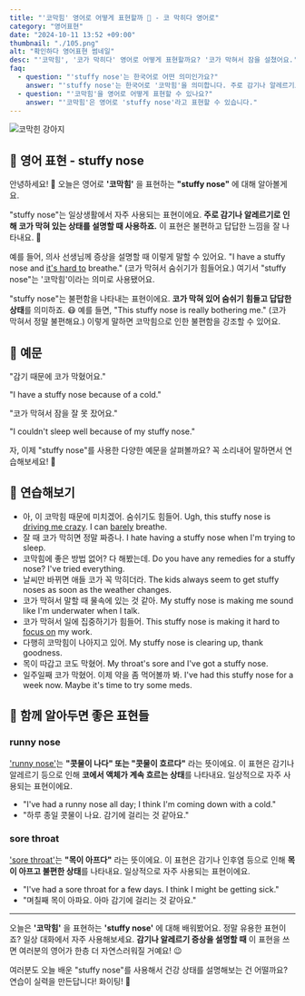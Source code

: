 ```yaml
---
title: "'코막힘' 영어로 어떻게 표현할까 🤧 - 코 막히다 영어로"
category: "영어표현"
date: "2024-10-11 13:52 +09:00"
thumbnail: "./105.png"
alt: "확인하다 영어표현 썸네일"
desc: "'코막힘', '코가 막히다' 영어로 어떻게 표현할까요? '코가 막혀서 잠을 설쳤어요.', '코가 막혀서 숨쉬기가 힘들어요' 등을 영어료 표현하는 법에 대해 알아봅시다! 다양한 예문을 통해서 연습하고 본인의 표현으로 만들어 보세요."
faq:
  - question: "'stuffy nose'는 한국어로 어떤 의미인가요?"
    answer: "'stuffy nose'는 한국어로 '코막힘'을 의미합니다. 주로 감기나 알레르기로 인해 코가 막혀 있는 상태를 설명할 때 사용합니다."
  - question: "'코막힘'을 영어로 어떻게 표현할 수 있나요?"
    answer: "'코막힘'은 영어로 'stuffy nose'라고 표현할 수 있습니다."
---
```


![코막힌 강아지](./105-1.jpg)

## 🌟 영어 표현 - stuffy nose

안녕하세요! 👋 오늘은 영어로 **'코막힘'** 을 표현하는 **"stuffy nose"** 에 대해 알아볼게요.

"stuffy nose"는 일상생활에서 자주 사용되는 표현이에요. **주로 감기나 알레르기로 인해 코가 막혀 있는 상태를 설명할 때 사용하죠.** 이 표현은 불편하고 답답한 느낌을 잘 나타내요. 🤧

예를 들어, 의사 선생님께 증상을 설명할 때 이렇게 말할 수 있어요. "I have a stuffy nose and [it's hard to](/blog/in-english/111.hard-to/>) breathe." (코가 막혀서 숨쉬기가 힘들어요.) 여기서 "stuffy nose"는 '코막힘'이라는 의미로 사용됐어요.

"stuffy nose"는 불편함을 나타내는 표현이에요. **코가 막혀 있어 숨쉬기 힘들고 답답한 상태**를 의미하죠. 😷 예를 들면, "This stuffy nose is really bothering me." (코가 막혀서 정말 불편해요.) 이렇게 말하면 코막힘으로 인한 불편함을 강조할 수 있어요.

## 📖 예문

"감기 때문에 코가 막혔어요."

"I have a stuffy nose because of a cold."

"코가 막혀서 잠을 잘 못 잤어요."

"I couldn't sleep well because of my stuffy nose."

자, 이제 "stuffy nose"를 사용한 다양한 예문을 살펴볼까요? 꼭 소리내어 말하면서 연습해보세요! 🚀

## 💬 연습해보기

<ul data-interactive-list>
  <li data-interactive-item>
    <span data-toggler>아, 이 코막힘 때문에 미치겠어. 숨쉬기도 힘들어.</span>
    <span data-answer>Ugh, this stuffy nose is <a href="/blog/in-english/089.drive-someone-crazy/">driving me crazy</a>. I can <a href="/blog/in-english/078.barely/">barely</a> breathe.</span>
  </li>
  <li data-interactive-item>
    <span data-toggler>잘 때 코가 막히면 정말 짜증나.</span>
    <span data-answer>I hate having a stuffy nose when I'm trying to sleep.</span>
  </li>
  <li data-interactive-item>
    <span data-toggler>코막힘에 좋은 방법 없어? 다 해봤는데.</span>
    <span data-answer>Do you have any remedies for a stuffy nose? I've tried everything.</span>
  </li>
  <li data-interactive-item>
    <span data-toggler>날씨만 바뀌면 애들 코가 꼭 막히더라.</span>
    <span data-answer>The kids always seem to get stuffy noses as soon as the weather changes.</span>
  </li>
  <li data-interactive-item>
    <span data-toggler>코가 막혀서 말할 때 물속에 있는 것 같아.</span>
    <span data-answer>My stuffy nose is making me sound like I'm underwater when I talk.</span>
  </li>
  <li data-interactive-item>
    <span data-toggler>코가 막혀서 일에 집중하기가 힘들어.</span>
    <span data-answer>This stuffy nose is making it hard to <a href="/blog/in-english/186.focus-on/">focus on</a> my work.</span>
  </li>
  <li data-interactive-item>
    <span data-toggler>다행히 코막힘이 나아지고 있어.</span>
    <span data-answer>My stuffy nose is clearing up, thank goodness.</span>
  </li>
  <li data-interactive-item>
    <span data-toggler>목이 따갑고 코도 막혔어.</span>
    <span data-answer>My throat's sore and I've got a stuffy nose.</span>
  </li>
  <li data-interactive-item>
    <span data-toggler>일주일째 코가 막혔어. 이제 약을 좀 먹어볼까 봐.</span>
    <span data-answer>I've had this stuffy nose for a week now. Maybe it's time to try some meds.</span>
  </li>
</ul>

## 🤝 함께 알아두면 좋은 표현들

### runny nose

['runny nose'](/blog/in-english/101.runny-nose/)는 **"콧물이 나다" 또는 "콧물이 흐르다"** 라는 뜻이에요. 이 표현은 감기나 알레르기 등으로 인해 **코에서 액체가 계속 흐르는 상태**를 나타내요. 일상적으로 자주 사용되는 표현이에요.

- "I've had a runny nose all day; I think I'm coming down with a cold."
- "하루 종일 콧물이 나요. 감기에 걸리는 것 같아요."

### sore throat

['sore throat'](/blog/in-english/077.sore-throat/)는 **"목이 아프다"** 라는 뜻이에요. 이 표현은 감기나 인후염 등으로 인해 **목이 아프고 불편한 상태**를 나타내요. 일상적으로 자주 사용되는 표현이에요.

- "I've had a sore throat for a few days. I think I might be getting sick."
- "며칠째 목이 아파요. 아마 감기에 걸리는 것 같아요."

---

오늘은 **'코막힘'** 을 표현하는 **'stuffy nose'** 에 대해 배워봤어요. 정말 유용한 표현이죠? 일상 대화에서 자주 사용해보세요. **감기나 알레르기 증상을 설명할 때** 이 표현을 쓰면 여러분의 영어가 한층 더 자연스러워질 거예요! 😉

여러분도 오늘 배운 "stuffy nose"를 사용해서 건강 상태를 설명해보는 건 어떨까요? 연습이 실력을 만든답니다! 화이팅! 💪
